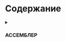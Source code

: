 # Содержание

<details><summary> <H3>АССЕМБЛЕР</H3> </summary>
  
- *Системные вызовы*
  - [Системный вызов в Linux](./ASSEMBLY/asm.md) 
  
- *Регистры*   
  - [Registers x86-64](./ASSEMBLY/registers.md) 
</details>
